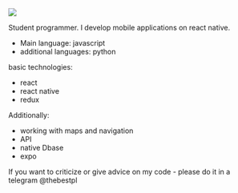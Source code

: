 <Image src='https://www.codewars.com/users/SokolovDenisRu/badges/large' />

Student programmer. 
I develop mobile applications on react native.

- Main language: javascript
- additional languages: python

basic technologies:
- react
- react native
- redux


Additionally:
- working with maps and navigation
- API
- native Dbase
- expo

If you want to criticize or give advice on my code - please do it in a telegram @thebestpl
